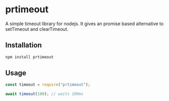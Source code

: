 # prtimeout

A simple timeout library for nodejs. It gives an promise based alternative to setTimeout and clearTimeout.

## Installation

```bash
npm install prtimeout
```

## Usage

```javascript
const timeout = require("prtimeout");

await timeout(100); // waits 100ms
```
